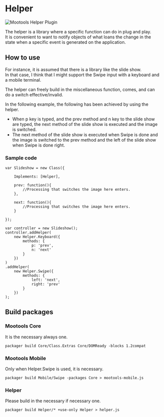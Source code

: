 Helper
====================================

![Mootools Helper Plugin](http://holyshared.github.com/Helper/logo.png "Mootools Helper Plugin")

The helper is a library where a specific function can do in plug and play.  
It is convenient to want to notify objects of what loans the change in the state when a specific event is generated on the application. 

How to use
------------------------------------------------------------------------

For instance, it is assumed that there is a library like the slide show.  
In that case, I think that I might support the Swipe input with a keyboard and a mobile terminal.  

The helper can freely build in the miscellaneous function, comes, and can do a switch effective/invalid.  

In the following example, the following has been achieved by using the helper. 

* When p key is typed, and the prev method and n key to the slide show are typed, the next method of the slide show is executed and the image is switched. 
* The next method of the slide show is executed when Swipe is done and the image is switched to the prev method and the left of the slide show when Swipe is done right. 

### Sample code

	var Slideshow = new Class({
	
		Implements: [Helper],
	
		prev: function(){
			//Processing that switches the image here enters.
		},
	
		next: function(){
			//Processing that switches the image here enters.
		}

	});

	var controller = new Slideshow();
	controller.addHelper(
		new Helper.Keyboard({
			methods: {
				p: 'prev',
				n: 'next'
			}
		})
	)
	.addHelper(
		new Helper.Swipe({
			methods: {
				left: 'next',
				right: 'prev'
			}
		})
	);


Build packages
------------------------------------------------------------------------

### Mootools Core

It is the necessary always one.  

	packager build Core/Class.Extras Core/DOMReady -blocks 1.2compat

### Mootools Mobile

Only when Helper.Swipe is used, it is necessary.  

	packager build Mobile/Swipe -packages Core > mootools-mobile.js

### Helper

Please build in the necessary if necessary one.  

	packager build Helper/* +use-only Helper > helper.js
